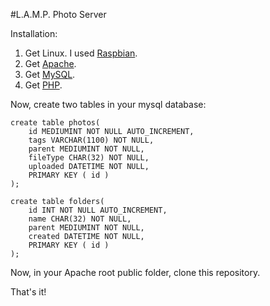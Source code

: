 #L.A.M.P. Photo Server

Installation:
1. Get Linux. I used [Raspbian](https://www.raspbian.org/).
2. Get [Apache](https://httpd.apache.org/).
3. Get [MySQL](https://www.mysql.com/).
4. Get [PHP](https://www.php.net/).

Now, create two tables in your mysql database:

    create table photos(
        id MEDIUMINT NOT NULL AUTO_INCREMENT,
        tags VARCHAR(1100) NOT NULL,
        parent MEDIUMINT NOT NULL,
        fileType CHAR(32) NOT NULL,
        uploaded DATETIME NOT NULL,
        PRIMARY KEY ( id )
    );

    create table folders(
        id INT NOT NULL AUTO_INCREMENT,
        name CHAR(32) NOT NULL,
        parent MEDIUMINT NOT NULL,
        created DATETIME NOT NULL,
        PRIMARY KEY ( id )
    );

Now, in your Apache root public folder, clone this repository.

That's it! 
